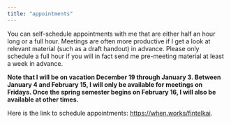 ```yaml
---
title: "appointments"
---
```


You can self-schedule appointments with me that are either half an hour long or a full hour. Meetings are often more productive if I get a look at relevant material (such as a draft handout) in advance. Please only schedule a full hour if you will in fact send me pre-meeting material at least a week in advance.

**Note that I will be on vacation December 19 through January 3. Between January 4 and February 15, I will only be available for meetings on Fridays. Once the spring semester begins on February 16, I will also be available at other times.**

Here is the link to schedule appointments: <https://when.works/fintelkai>.


